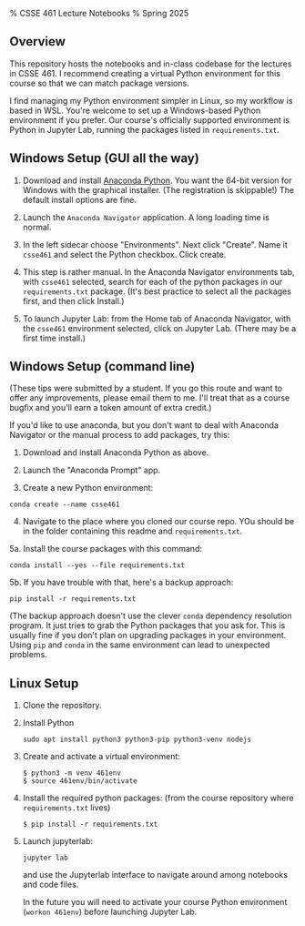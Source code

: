 % CSSE 461 Lecture Notebooks
% Spring 2025

## Overview

This repository hosts the notebooks and in-class codebase for the lectures in CSSE 461. I recommend 
creating a virtual Python environment for this course so that we can match package versions.

I find managing my Python environment simpler in Linux, so my workflow is based in WSL. You're 
welcome to set up a Windows-based Python environment if you prefer. Our course's officially 
supported environment is Python in Jupyter Lab, running the packages listed in `requirements.txt`.

## Windows Setup (GUI all the way)

1. Download and install [Anaconda Python](https://www.anaconda.com/download). You want the 64-bit 
version for Windows with the graphical installer. (The registration is skippable!) The default install
options are fine.

2. Launch the `Anaconda Navigator` application. A long loading time is normal.

3. In the left sidecar choose "Environments". Next click "Create". Name it `csse461` and select the Python 
checkbox. Click create.

4. This step is rather manual. In the Anaconda Navigator environments tab, with `csse461` selected, 
search for each of the python packages in our `requirements.txt` package. (It's best practice to 
select all the packages first, and then click Install.)

5. To launch Jupyter Lab: from the Home tab of Anaconda Navigator, with the `csse461` environment
selected, click on Jupyter Lab. (There may be a first time install.)

## Windows Setup (command line)
(These tips were submitted by a student. If you go this route and want to offer any improvements,
please email them to me. I'll treat that as a course bugfix and you'll earn a token amount of 
extra credit.)

If you'd like to use anaconda, but you don't want to deal with Anaconda Navigator or the manual process to add
packages, try this:

1. Download and install Anaconda Python as above.

2. Launch the "Anaconda Prompt" app.

3. Create a new Python environment:
```
conda create --name csse461
```

4. Navigate to the place where you cloned our course repo. YOu should be in the folder containing
this readme and `requirements.txt`.

5a. Install the course packages with this command:
```
conda install --yes --file requirements.txt
```

5b. If you have trouble with that, here's a backup approach:
```
pip install -r requirements.txt
```
(The backup approach doesn't use the clever `conda` dependency resolution program. It 
just tries to grab the Python packages that you ask for. This is usually fine if you
don't plan on upgrading packages in your environment. Using `pip` and `conda` in the 
same environment can lead to unexpected problems.

## Linux Setup

1. Clone the repository.

2. Install Python
    ```
    sudo apt install python3 python3-pip python3-venv nodejs
    ```

3. Create and activate a virtual environment:
   ```
   $ python3 -m venv 461env
   $ source 461env/bin/activate
   ```

4. Install the required python packages:
   (from the course repository where `requirements.txt` lives)
   ```
   $ pip install -r requirements.txt
   ```

5. Launch jupyterlab:

   ```
   jupyter lab
   ```

   and use the Jupyterlab interface to navigate around among notebooks and code files.

   In the future you will need to activate your course Python environment (`workon 461env`) before launching Jupyter Lab.

